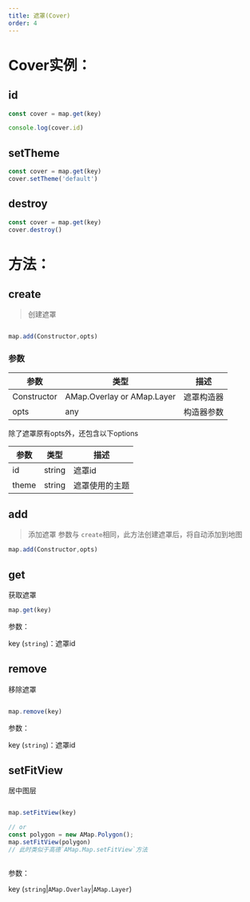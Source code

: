 ```yaml
---
title: 遮罩(Cover)
order: 4
---
```


# Cover实例：

## id
```js
const cover = map.get(key)

console.log(cover.id)
```

## setTheme

```js
const cover = map.get(key)
cover.setTheme('default')
```

## destroy
```js
const cover = map.get(key)
cover.destroy()
```


# 方法：


## create
> 创建遮罩
```js

map.add(Constructor,opts)
```


### 参数 

|  参数   | 类型  | 描述 |
|  ----  | ----  | ----  |
| Constructor  | AMap.Overlay or AMap.Layer |遮罩构造器 |
| opts  | any | 构造器参数|

除了遮罩原有opts外，还包含以下options

|  参数   | 类型  | 描述 |
|  ----  | ----  | ----  |
| id  | string | 遮罩id |
| theme  | string | 遮罩使用的主题|


## add
> 添加遮罩
> 参数与 `create`相同，此方法创建遮罩后，将自动添加到地图
```js
map.add(Constructor,opts)
```

## get
获取遮罩

```js
map.get(key)
```
参数：

key (`string`)：遮罩id

## remove
移除遮罩

```js

map.remove(key)


```
参数：

key (`string`)：遮罩id

## setFitView
居中图层


```js

map.setFitView(key)

// or
const polygon = new AMap.Polygon();
map.setFitView(polygon)
// 此时类似于高德`AMap.Map.setFitView`方法



```

参数：

key (`string`|`AMap.Overlay`|`AMap.Layer`)